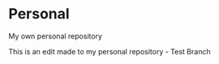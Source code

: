 # Personal
My own personal repository

This is an edit made to my personal repository - Test Branch
